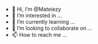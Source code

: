 - 👋 Hi, I’m @Mateiezy
- 👀 I’m interested in ...
- 🌱 I’m currently learning ...
- 💞️ I’m looking to collaborate on ...
- 📫 How to reach me ...

<!---
Mateiezy/Mateiezy is a ✨ special ✨ repository because its `README.md` (this file) appears on your GitHub profile.
You can click the Preview link to take a look at your changes.
--->

